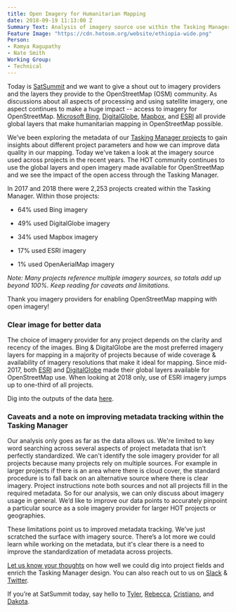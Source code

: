 ```yaml
---
title: Open Imagery for Humanitarian Mapping
date: 2018-09-19 11:13:00 Z
Summary Text: Analysis of imagery source use within the Tasking Manager
Feature Image: "https://cdn.hotosm.org/website/ethiopia-wide.png"
Person:
- Ramya Ragupathy
- Nate Smith
Working Group:
- Technical
---
```


Today is [SatSummit](https://2018.satsummit.io/) and we want to give a shout out to imagery providers and the layers they provide to the OpenStreetMap (OSM) community. As discussions about all aspects of processing and using satellite imagery, one aspect continues to make a huge impact -- access to imagery for OpenStreetMap. [Microsoft Bing](https://www.bing.com/maps), [DigitalGlobe](https://www.digitalglobe.com/), [Mapbox](http://mapbox.com), and [ESRI](https://www.esri.com) all provide global layers that make humanitarian mapping in OpenStreetMap possible.

We’ve been exploring the metadata of our [Tasking Manager projects](https://tasks.hotosm.org/contribute?difficulty=ALL) to gain insights about different project parameters and how we can improve data quality in our mapping. Today we've taken a look at the imagery source used across projects in the recent years. The HOT community continues to use the global layers and open imagery made available for OpenStreetMap and we see the impact of the open access through the Tasking Manager.

In 2017 and 2018 there were 2,253 projects created within the Tasking Manager. Within those projects:

* 64% used Bing imagery

* 49% used DigitalGlobe imagery

* 34% used Mapbox imagery

* 17% used ESRI imagery

* 1% used OpenAerialMap imagery

*Note: Many projects reference multiple imagery sources, so totals add up beyond 100%. Keep reading for caveats and limitations.*

Thank you imagery providers for enabling OpenStreetMap mapping with open imagery!

### Clear image for better data

The choice of imagery provider for any project depends on the clarity and recency of the images. Bing & DigitalGlobe are the most preferred imagery layers for mapping in a majority of projects because of wide coverage & availability of imagery resolutions that make it ideal for mapping. Since mid-2017, both [ESRI](https://www.esri.com/arcgis-blog/products/arcgis-hub/constituent-engagement/esri-world-imagery-in-openstreetmap/) and [DigitalGlobe](http://blog.digitalglobe.com/news/digitalglobe-satellite-imagery-launch-for-openstreetmap/) made their global layers available for OpenStreetMap use. When looking at 2018 only, use of ESRI imagery jumps up to one-third of all projects.

Dig into the outputs of the data [here](https://docs.google.com/spreadsheets/d/1D1VRwJODtjrkTSGMc_nO2CzK9KZuDWhk2_YlSs_IKHE/edit#gid=0).

### Caveats and a note on improving metadata tracking within the Tasking Manager

Our analysis only goes as far as the data allows us. We're limited to key word searching across several aspects of project metadata that isn't perfectly standardized. We can't identify the sole imagery provider for all projects because many projects rely on multiple sources. For example in larger projects if there is an area where there is cloud cover, the standard procedure is to fall back on an alternative source where there is clear imagery. Project instructions note both sources and not all projects fill in the required metadata. So for our analysis, we can only discuss about imagery usage in general. We’d like to improve our data points to accurately pinpoint a particular source as a sole imagery provider for larger HOT projects or geographies.

These limitations point us to improved metadata tracking. We’ve just scratched the surface with imagery source. There’s a lot more we could learn while working on the metadata, but it's clear there is a need to improve the standardization of metadata across projects.

[Let us know your thoughts](https://github.com/hotosm/tasking-manager) on how well we could dig into project fields and enrich the Tasking Manager design. You can also reach out to us on [Slack](https://slack.hotosm.org/) & [Twitter](https://twitter.com/hotosm).

If you’re at SatSummit today, say hello to [Tyler](https://www.hotosm.org/people/tyler-radford/), [Rebecca](https://www.hotosm.org/people/rebecca-firth/), [Cristiano](https://www.hotosm.org/people/cristiano-giovando/), and [Dakota](https://www.hotosm.org/people/dakota-benjamin/).